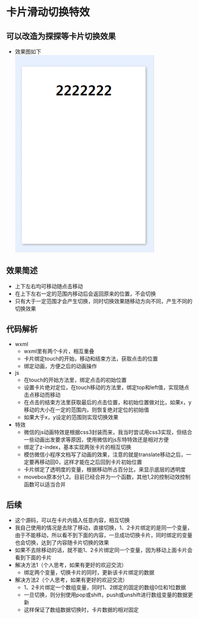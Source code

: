 # 卡片滑动切换特效
## 可以改造为探探等卡片切换效果
- 效果图如下  
![](GIF.gif)
## 效果简述
- 上下左右均可移动随点击移动
- 在上下左右一定的范围内移动后会返回原来的位置，不会切换
- 只有大于一定范围才会产生切换，同时切换效果随移动方向不同，产生不同的切换效果
## 代码解析
- wxml
    - wxml里有两个卡片，相互重叠
    - 卡片绑定touch的开始，移动和结束方法，获取点击的位置
    - 绑定动画，方便之后的动画操作
- js
    - 在touch的开始方法里，绑定点击的初始位置
    - 设置卡片绝对定位，在touch移动的方法里，绑定top和left值，实现随点击点移动而移动
    - 在点击的结束方法里获取最后的点击位置，和初始位置做对比，如果x，y移动的大小在一定的范围内，则恢复绝对定位的初始值
    - 如果大于x，y设定的范围则实现切换效果
- 特效
    - 微信的js动画特效是根据css3封装而来，我当时尝试用css3实现，但结合一些动画出发要求等原因，使用微信的js东特特效还是相对方便
    - 绑定了z-index，基本实现两张卡片的相互切换
    - 模仿微信小程序文档写了动画的效果，注意的就是translate移动之后，一定要再移动回0，这样才能在之后回到卡片初始位置
    - 卡片绑定了透明度的变量，根据移动所占百分比，来显示底层的透明度
    - movebox原本分1,2。目前已经合并为一个函数，其他1,2的控制动效控制函数可以适当合并
## 后续
- 这个源码，可以在卡片内插入任意内容，相互切换
- 我自己使用的情况是去除了移动，直接切换，1、2卡片绑定的是同一个变量，由于不能移动，所以看不到下面的内容，一旦成功切换卡片，同时绑定的变量也会切换，达到了内容随卡片切换的效果
- 如果不去除移动的话，就不能1、2卡片绑定同一个变量，因为移动上面卡片会看到下面的卡片
- 解决方法1（个人思考，如果有更好的欢迎交流）
    - 绑定两个变量，切换卡片的同时，更新该卡片绑定的数据
- 解决方法2（个人思考，如果有更好的欢迎交流）    
    - 1、2卡片绑定一个数组变量，同时1、2绑定的固定的数组0位和1位数据
    - 一旦切换，则分别使用pop或shift，push或unshift进行数组变量的数据更新
    - 这样保证了数组数据切换时，卡片数据的相对固定